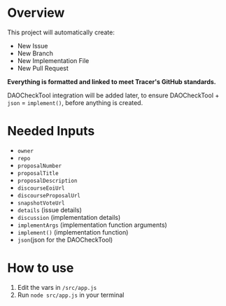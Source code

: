 # Overview
This project will automatically create:
- New Issue
- New Branch
- New Implementation File
- New Pull Request

**Everything is formatted and linked to meet Tracer's GitHub standards.**

DAOCheckTool integration will be added later, to ensure DAOCheckTool + `json` = `implement()`, before anything is created.

# Needed Inputs
- `owner`
- `repo`
- `proposalNumber`
- `proposalTitle`
- `proposalDescription`
- `discourseEoiUrl`
- `discourseProposalUrl`
- `snapshotVoteUrl`
- `details` (issue details)
- `discussion` (implementation details)
- `implementArgs` (implementation function arguments)
- `implement()` (implementation function)
- `json`(json for the DAOCheckTool)

# How to use
1. Edit the vars in `/src/app.js`
2. Run `node src/app.js` in your terminal
